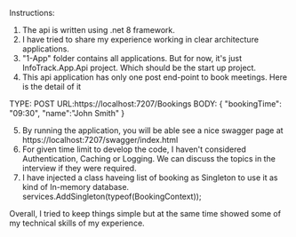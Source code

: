 Instructions:

1. The api is written using .net 8 framework.
2. I have tried to share my experience working in clear architecture applications.
3. "1-App" folder contains all applications. But for now, it's just InfoTrack.App.Api project. Which should be the start up project.
4. This api application has only one post end-point to book meetings. Here is the detail of it

TYPE: POST
URL:https://localhost:7207/Bookings
BODY:	{
			"bookingTime": "09:30",
			"name":"John Smith"
		}

5. By running the application, you will be able see a nice swagger page at https://localhost:7207/swagger/index.html
6. For given time limit to develop the code, I haven't considered Authentication, Caching or Logging. We can discuss the topics in the interview if they were required.
7. I have injected a class haveing list of booking as Singleton to use it as kind of In-memory database.
        services.AddSingleton(typeof(BookingContext));


Overall, I tried to keep things simple but at the same time showed some of my technical skills of my experience.